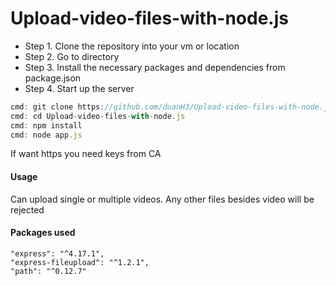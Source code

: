 Upload-video-files-with-node.js
===================================

- Step 1. Clone the repository into your vm or location
- Step 2. Go to directory
- Step 3. Install the necessary packages and dependencies from package.json
- Step 4. Start up the server


```javascript
cmd: git clone https://github.com/duanH3/Upload-video-files-with-node.js.git
cmd: cd Upload-video-files-with-node.js
cmd: npm install
cmd: node app.js
```
If want https you need keys from CA


#### Usage
Can upload single or multiple videos. Any other files besides video will be rejected

#### Packages used
    "express": "^4.17.1",
    "express-fileupload": "^1.2.1",
    "path": "^0.12.7"
